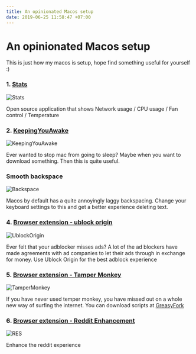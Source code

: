 ```yaml
---
title: An opinionated Macos setup
date: 2019-06-25 11:58:47 +07:00
---
```




<div class="flex flex-col items-center gap-4 mb-10"> 

<h1>An opinionated Macos setup</h1>
</div>


<p> This is just how my macos is setup, hope find something useful for yourself :)</p>

<div class="p-4"></div>

<h3 > 1. <a href="https://github.com/exelban/stats">Stats</a> </h3>
<div class="p-2"></div>


<img src="/blogs/macos-setup/stats.png" alt="Stats"  >

<div class="p-4"></div>

<p > Open source application that shows Network usage / CPU usage / Fan control / Temperature </p>

<div class="p-4"></div>

<h3 > 2. <a href="https://github.com/newmarcel/KeepingYouAwake">KeepingYouAwake</a> </h3>
<div class="p-2"></div>

<img src="/blogs/macos-setup/KeepingYouAwake.jpg" alt="KeepingYouAwake">
<div class="p-4"></div>

<p> Ever wanted to stop mac from going to sleep? Maybe when you want to download something. Then this is quite useful. </p>


<div class="p-4"></div>
<h3 > Smooth backspace </h3>
<div class="p-2"></div>

<img src="/blogs/macos-setup/backspace.png" alt="Backspace">

<div class="p-2"></div>
<p> Macos by default has a quite annoyingly laggy backspacing. Change your keyboard settings to this and get a better experience deleting text. </p>

<div class="p-4"></div>

<h3 > 4. <a href="https://chrome.google.com/webstore/detail/ublock-origin/cjpalhdlnbpafiamejdnhcphjbkeiagm">Browser extension - ublock origin</a> </h3>
<div class="p-2"></div>
<img src="/blogs/macos-setup/ublock.png" alt="UblockOrigin">
<div class="p-2"></div>

<p> Ever felt that your adblocker misses ads? A lot of the ad blockers have made agreements with ad companies to let their ads through in exchange for money. 
Use Ublock Origin for the best adblock experience </p>

<div class="p-4"></div>

<h3 > 5. <a href="https://chrome.google.com/webstore/detail/tampermonkey/dhdgffkkebhmkfjojejmpbldmpobfkfo">Browser extension - Tamper Monkey</a></h3>
<div class="p-2"></div>
<img src="/blogs/macos-setup/tamperMonkey.png" alt="TamperMonkey">
<div class="p-2"></div>

<p> If you have never used temper monkey, you have missed out on a whole new way of surfing the internet. 
You can download scripts at <a href="https://greasyfork.org/en">GreasyFork</a> </p>

<div class="p-4"></div>

<h3 >6. <a href="https://chrome.google.com/webstore/detail/reddit-enhancement-suite/kbmfpngjjgdllneeigpgjifpgocmfgmb">Browser extension - Reddit Enhancement</a></h3>
<div class="p-2"></div>
<img src="/blogs/macos-setup/RES.png" alt="RES">
<div class="p-2"></div>

<p> Enhance the reddit experience </p>

<div class="p-10"></div>

